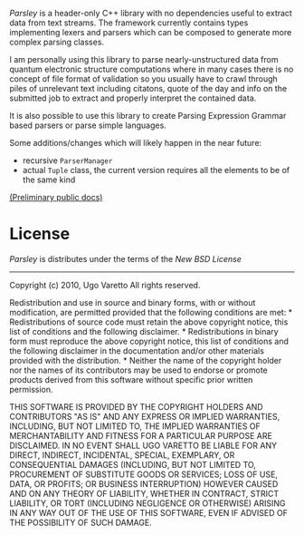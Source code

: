 _Parsley_ is a header-only C++ library with no dependencies useful to extract data from text
streams.
The framework currently contains types implementing lexers and
parsers which can be composed to generate more complex parsing classes.

I am personally using this library to parse nearly-unstructured data from quantum electronic
structure computations where in many cases there is no concept of file format
of validation so you usually have to crawl through piles of unrelevant text including
citatons, quote of the day and info on the submitted job to extract and properly interpret
the contained data.

It is also possible to use this library to create Parsing Expression Grammar based
parsers or parse simple languages.

Some additions/changes which will likely happen in the near future:
* recursive `ParserManager`
* actual `Tuple` class, the current version requires all the elements to be of
  the same kind

[(Preliminary public docs)](http://candycode.github.com/parsley)

License
=======

_Parsley_ is distributes under the terms of the _New BSD License_

---

Copyright (c) 2010, Ugo Varetto
All rights reserved.

Redistribution and use in source and binary forms, with or without
modification, are permitted provided that the following conditions are met:
    * Redistributions of source code must retain the above copyright
      notice, this list of conditions and the following disclaimer.
    * Redistributions in binary form must reproduce the above copyright
      notice, this list of conditions and the following disclaimer in the
      documentation and/or other materials provided with the distribution.
    * Neither the name of the copyright holder nor the
      names of its contributors may be used to endorse or promote products
      derived from this software without specific prior written permission.

THIS SOFTWARE IS PROVIDED BY THE COPYRIGHT HOLDERS AND CONTRIBUTORS "AS IS" AND
ANY EXPRESS OR IMPLIED WARRANTIES, INCLUDING, BUT NOT LIMITED TO, THE IMPLIED
WARRANTIES OF MERCHANTABILITY AND FITNESS FOR A PARTICULAR PURPOSE ARE
DISCLAIMED. IN NO EVENT SHALL UGO VARETTO BE LIABLE FOR ANY
DIRECT, INDIRECT, INCIDENTAL, SPECIAL, EXEMPLARY, OR CONSEQUENTIAL DAMAGES
(INCLUDING, BUT NOT LIMITED TO, PROCUREMENT OF SUBSTITUTE GOODS OR SERVICES;
LOSS OF USE, DATA, OR PROFITS; OR BUSINESS INTERRUPTION) HOWEVER CAUSED AND
ON ANY THEORY OF LIABILITY, WHETHER IN CONTRACT, STRICT LIABILITY, OR TORT
(INCLUDING NEGLIGENCE OR OTHERWISE) ARISING IN ANY WAY OUT OF THE USE OF THIS
SOFTWARE, EVEN IF ADVISED OF THE POSSIBILITY OF SUCH DAMAGE.
